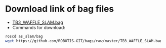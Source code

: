 # Download link of bag files

- [TB3_WAFFLE_SLAM.bag](https://github.com/ROBOTIS-GIT/bags) 
- Commands for download:
```bash
roscd as_slam/bag
wget https://github.com/ROBOTIS-GIT/bags/raw/master/TB3_WAFFLE_SLAM.bag
```
